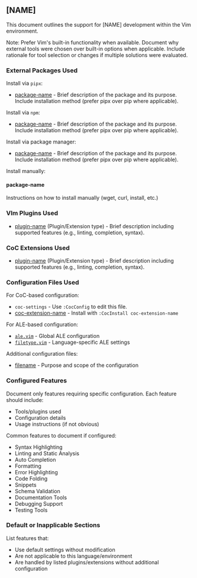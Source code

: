 ## [NAME]

This document outlines the support for [NAME] development within the Vim environment.

Note: Prefer Vim's built-in functionality when available. Document why external
tools were chosen over built-in options when applicable. Include rationale for
tool selection or changes if multiple solutions were evaluated.

### External Packages Used

Install via `pipx`:
* [package-name](link) - Brief description of the package and its purpose.
    Include installation method (prefer pipx over pip where applicable).

Install via `npm`:
* [package-name](link) - Brief description of the package and its purpose.
    Include installation method (prefer pipx over pip where applicable).

Install via package manager:
* [package-name](link) - Brief description of the package and its purpose.
    Include installation method (prefer pipx over pip where applicable).

Install manually:

#### package-name

Instructions on how to install manually (wget, curl, install, etc.)

### VIm Plugins Used

* [plugin-name](link) (Plugin/Extension type) - Brief description including
    supported features (e.g., linting, completion, syntax).

### CoC Extensions Used

* [plugin-name](link) (Plugin/Extension type) - Brief description including
    supported features (e.g., linting, completion, syntax).

### Configuration Files Used

For CoC-based configuration:
* `coc-settings` - Use `:CocConfig` to edit this file.
* [coc-extension-name](link) - Install with `:CocInstall coc-extension-name`

For ALE-based configuration:
* [`ale.vim`](../.vim/pack/settings/start/settings/plugin/ale.vim) - Global ALE configuration
* [`filetype.vim`](../.vim/pack/settings/start/settings/ftplugin/filetype.vim) - Language-specific ALE settings

Additional configuration files:
* [filename](/path/to/file) - Purpose and scope of the configuration

### Configured Features

Document only features requiring specific configuration. Each feature should include:

* Tools/plugins used
* Configuration details
* Usage instructions (if not obvious)

Common features to document if configured:

* Syntax Highlighting
* Linting and Static Analysis
* Auto Completion
* Formatting
* Error Highlighting
* Code Folding
* Snippets
* Schema Validation
* Documentation Tools
* Debugging Support
* Testing Tools

### Default or Inapplicable Sections

List features that:

* Use default settings without modification
* Are not applicable to this language/environment
* Are handled by listed plugins/extensions without additional configuration
